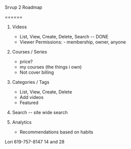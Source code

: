 Srvup 2 Roadmap

======


1. Videos
    - List, View, Create, Delete, Search -- DONE
    - Viewer Permissions:
            - membership, owner, anyone

2. Courses / Series 
    - price? 
    - my courses (the things i own)
    - Not cover billing


3. Categories / Tags
    - List, View, Create, Delete
    - Add videos
    - Featured

4. Search -- site wide search

5. Analytics
    - Recommendations based on habits


Lori
619-757-8147
14 and 28